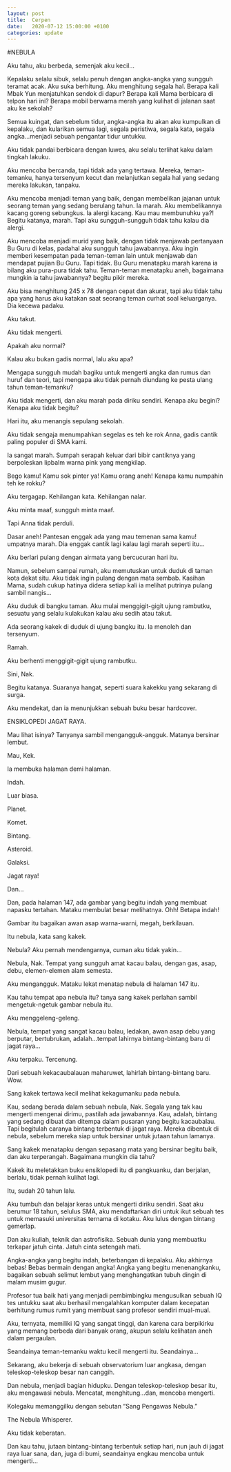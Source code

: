 ```yaml
---
layout: post
title:  Cerpen
date:   2020-07-12 15:00:00 +0100
categories: update
---
```


#NEBULA

Aku tahu, aku berbeda, semenjak aku kecil...

Kepalaku selalu sibuk, selalu penuh dengan angka-angka yang sungguh teramat acak. Aku suka berhitung. Aku menghitung segala hal. Berapa kali Mbak Yun menjatuhkan sendok di dapur? Berapa kali Mama berbicara di telpon hari ini? Berapa mobil berwarna merah yang kulihat di jalanan saat aku ke sekolah?

Semua kuingat, dan sebelum tidur, angka-angka itu akan aku kumpulkan di kepalaku, dan kularikan semua lagi, segala peristiwa, segala kata, segala angka…menjadi sebuah pengantar tidur untukku.

Aku tidak pandai berbicara dengan luwes, aku selalu terlihat kaku dalam tingkah lakuku.

Aku mencoba bercanda, tapi tidak ada yang tertawa. Mereka, teman-temanku, hanya tersenyum kecut dan melanjutkan segala hal yang sedang mereka lakukan, tanpaku.

Aku mencoba menjadi teman yang baik, dengan membelikan jajanan untuk seorang teman yang sedang berulang tahun. Ia marah. Aku membelikannya kacang goreng sebungkus. Ia alergi kacang. Kau mau membunuhku ya?! Begitu katanya, marah. Tapi aku sungguh-sungguh tidak tahu kalau dia alergi.

Aku mencoba menjadi murid yang baik, dengan tidak menjawab pertanyaan Bu Guru di kelas, padahal aku sungguh tahu jawabannya. Aku ingin memberi kesempatan pada teman-teman lain untuk menjawab dan mendapat pujian Bu Guru. Tapi tidak. Bu Guru menatapku marah karena ia bilang aku pura-pura tidak tahu. Teman-teman menatapku aneh, bagaimana mungkin ia tahu jawabannya? begitu pikir mereka.

Aku bisa menghitung 245 x 78 dengan cepat dan akurat, tapi aku tidak tahu apa yang harus aku katakan saat seorang teman curhat soal keluarganya. Dia kecewa padaku.

Aku takut.

Aku tidak mengerti.

Apakah aku normal?

Kalau aku bukan gadis normal, lalu aku apa?

Mengapa sungguh mudah bagiku untuk mengerti angka dan rumus dan huruf dan teori, tapi mengapa aku tidak pernah diundang ke pesta ulang tahun teman-temanku?

Aku tidak mengerti, dan aku marah pada diriku sendiri. Kenapa aku begini?Kenapa aku tidak begitu?

Hari itu, aku menangis sepulang sekolah.

Aku tidak sengaja menumpahkan segelas es teh ke rok Anna, gadis cantik paling populer di SMA kami.

Ia sangat marah. Sumpah serapah keluar dari bibir cantiknya yang berpoleskan lipbalm warna pink yang mengkilap.

Bego kamu! Kamu sok pinter ya! Kamu orang aneh! Kenapa kamu numpahin teh ke rokku?
 
Aku tergagap. Kehilangan kata. Kehilangan nalar.

Aku minta maaf, sungguh minta maaf.
 
Tapi Anna tidak perduli.

Dasar aneh! Pantesan enggak ada yang mau temenan sama kamu! umpatnya marah. Dia enggak cantik lagi kalau lagi marah seperti itu…

Aku berlari pulang dengan airmata yang bercucuran hari itu.

Namun, sebelum sampai rumah, aku memutuskan untuk duduk di taman kota dekat situ. Aku tidak ingin pulang dengan mata sembab. Kasihan Mama, sudah cukup hatinya didera setiap kali ia melihat putrinya pulang sambil nangis…

Aku duduk di bangku taman. Aku mulai menggigit-gigit ujung rambutku, sesuatu yang selalu kulakukan kalau aku sedih atau takut.

Ada seorang kakek di duduk di ujung bangku itu. Ia menoleh dan tersenyum.

Ramah.

Aku berhenti menggigit-gigit ujung rambutku.

Sini, Nak.

Begitu katanya. Suaranya hangat, seperti suara kakekku yang sekarang di surga.

Aku mendekat, dan ia menunjukkan sebuah buku besar hardcover.

ENSIKLOPEDI JAGAT RAYA.

Mau lihat isinya? Tanyanya sambil mengangguk-angguk. Matanya bersinar lembut.

Mau, Kek. 

Ia membuka halaman demi halaman.

Indah.

Luar biasa.

Planet.

Komet.

Bintang.

Asteroid.

Galaksi.

Jagat raya!


Dan…

Dan, pada halaman 147, ada gambar yang begitu indah yang membuat napasku tertahan. Mataku membulat besar melihatnya. Ohh! Betapa indah!

Gambar itu bagaikan awan asap warna-warni, megah, berkilauan.

Itu nebula, kata sang kakek.

Nebula? Aku pernah mendengarnya, cuman aku tidak yakin…

Nebula, Nak. Tempat yang sungguh amat kacau balau, dengan gas, asap, debu, elemen-elemen alam semesta.

Aku mengangguk. Mataku lekat menatap nebula di halaman 147 itu.

Kau tahu tempat apa nebula itu? tanya sang kakek perlahan sambil mengetuk-ngetuk gambar nebula itu.

Aku menggeleng-geleng.

Nebula, tempat yang sangat kacau balau, ledakan, awan asap debu yang berputar, bertubrukan, adalah…tempat lahirnya bintang-bintang baru di jagat raya…
 
Aku terpaku. Tercenung.

Dari sebuah kekacaubalauan maharuwet, lahirlah bintang-bintang baru. Wow.

Sang kakek tertawa kecil melihat kekagumanku pada nebula.

Kau, sedang berada dalam sebuah nebula, Nak. Segala yang tak kau mengerti mengenai dirimu, pastilah ada jawabannya. Kau, adalah, bintang yang sedang dibuat dan ditempa dalam pusaran yang begitu kacaubalau. Tapi begitulah caranya bintang terbentuk di jagat raya. Mereka dibentuk di nebula, sebelum mereka siap untuk bersinar untuk jutaan tahun lamanya. 
 
Sang kakek menatapku dengan sepasang mata yang bersinar begitu baik, dan aku terperangah. Bagaimana mungkin dia tahu?
 
Kakek itu meletakkan buku ensiklopedi itu di pangkuanku, dan berjalan, berlalu, tidak pernah kulihat lagi.

Itu, sudah 20 tahun lalu.

Aku tumbuh dan belajar keras untuk mengerti diriku sendiri. Saat aku berumur 18 tahun, selulus SMA, aku mendaftarkan diri untuk ikut sebuah tes untuk memasuki universitas ternama di kotaku. Aku lulus dengan bintang gemerlap.

Dan aku kuliah, teknik dan astrofisika. Sebuah dunia yang membuatku terkapar jatuh cinta. Jatuh cinta setengah mati.

Angka-angka yang begitu indah, beterbangan di kepalaku. Aku akhirnya bebas! Bebas bermain dengan angka! Angka yang begitu menenangkanku, bagaikan sebuah selimut lembut yang menghangatkan tubuh dingin di malam musim gugur.

Profesor tua baik hati yang menjadi pembimbingku mengusulkan sebuah IQ tes untukku saat aku berhasil mengalahkan komputer dalam kecepatan berhitung rumus rumit yang membuat sang profesor sendiri mual-mual.

Aku, ternyata, memiliki IQ yang sangat tinggi, dan karena cara berpikirku yang memang berbeda dari banyak orang, akupun selalu kelihatan aneh dalam pergaulan.

Seandainya teman-temanku waktu kecil mengerti itu. Seandainya…

Sekarang, aku bekerja di sebuah observatorium luar angkasa, dengan teleskop-teleskop besar nan canggih.

Dan nebula, menjadi bagian hidupku. Dengan teleskop-teleskop besar itu, aku mengawasi nebula. Mencatat, menghitung…dan, mencoba mengerti.

Kolegaku memanggilku dengan sebutan “Sang Pengawas Nebula.”

The Nebula Whisperer.

Aku tidak keberatan.

Dan kau tahu, jutaan bintang-bintang terbentuk setiap hari, nun jauh di jagat raya luar sana, dan, juga di bumi, seandainya engkau mencoba untuk mengerti…

